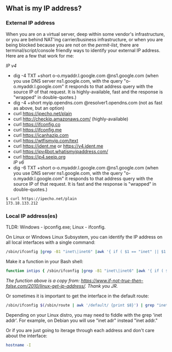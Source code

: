 ## What is my IP address?  

### External IP address  

When you are on a virtual server, deep within some vendor's infrastructure, or you are behind NAT'ing carrier/business infrastructure, or when you are being blocked because you are not on the *permit-list*, there are terminal/script/console friendly ways to identify your external IP address.  Here are a few that work for me:

*IP v4*  
* dig -4 TXT +short o-o.myaddr.l.google.com @ns1.google.com (when you use DNS server ns1.google.com, with the query "o-o.myaddr.l.google.com" it responds to that address query with the source IP of that request.  It is highly-available, fast and the response is "wrapped" in double-quotes.)  
* dig -4 +short myip.opendns.com @resolver1.opendns.com (not as fast as above, but an option)  
* curl https://ipecho.net/plain  
* curl http://checkip.amazonaws.com/ (highly-available)  
* curl https://ifconfig.co  
* curl https://ifconfig.me  
* curl https://icanhazip.com  
* curl https://wtfismyip.com/text  
* curl https://ident.me or https://v4.ident.me  
* curl https://ipv4bot.whatismyipaddress.com/  
* curl https://ip4.seeip.org  
*IP v6*  
* dig -6 TXT +short o-o.myaddr.l.google.com @ns1.google.com (when you use DNS server ns1.google.com, with the query "o-o.myaddr.l.google.com" it responds to that address query with the source IP of that request.  It is fast and the response is "wrapped" in double-quotes.)  

```
$ curl https://ipecho.net/plain
173.18.133.212
```


### Local IP address(es)  

TLDR: Windows - ipconfig.exe; Linux - ifconfig.

On Linux or Windows Linux Subsystem, you can identify the IP address on all local interfaces with a single command:
```bash
/sbin/ifconfig |grep -B1 "inet\|inet6" |awk '{ if ( $1 == "inet" || $1 == "inet6" ) { print "  ",$2 } else if ( $1 != "inet" && $1 != "inet6" ) { print $1 } }'  
```
Make it a function in your Bash shell:
```bash
function intips { /sbin/ifconfig |grep -B1 "inet\|inet6" |awk '{ if ( $1 == "inet" || $1 == "inet6" ) { print "  ",$2 } else if ( $1 != "inet" && $1 != "inet6" ) { print $1 } }'; }
```
*The function above is a copy from: https://www.if-not-true-then-false.com/2010/linux-get-ip-address/.  Thank you JR.*

Or sometimes it is important to get the interface in the default route:

```bash
/sbin/ifconfig $(/sbin/route | awk '/default/ {print $8}') | grep "inet addr" | awk -F: '{print $2}' | awk '{print $1}'
```
Depending on your Linux distro, you may need to fiddle with the grep 'inet addr'.  For example, on Debian you will use "inet adr" instead "inet addr."

Or if you are just going to iterage through each address and don't care about the interface:
```bash
hostname -I
```



